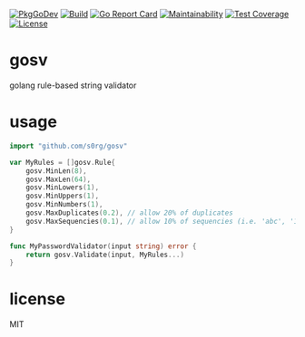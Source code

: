 [![PkgGoDev](https://pkg.go.dev/badge/github.com/s0rg/gosv)](https://pkg.go.dev/github.com/s0rg/gosv)
[![Build](https://github.com/s0rg/phpunisher/workflows/ci/badge.svg)](https://github.com/s0rg/phpunisher/actions?query=workflow%3Aci)
[![Go Report Card](https://goreportcard.com/badge/github.com/s0rg/gosv)](https://goreportcard.com/report/github.com/s0rg/gosv)
[![Maintainability](https://api.codeclimate.com/v1/badges/e1c002df2b4571e01537/maintainability)](https://codeclimate.com/github/s0rg/gosv/maintainability)
[![Test Coverage](https://api.codeclimate.com/v1/badges/e1c002df2b4571e01537/test_coverage)](https://codeclimate.com/github/s0rg/gosv/test_coverage)
[![License](https://img.shields.io/badge/license-MIT%20License-blue.svg)](https://github.com/s0rg/gosv/blob/main/LICENSE)

# gosv

golang rule-based string validator

# usage
```go
import "github.com/s0rg/gosv"

var MyRules = []gosv.Rule{
    gosv.MinLen(8),
    gosv.MaxLen(64),
    gosv.MinLowers(1),
    gosv.MinUppers(1),
    gosv.MinNumbers(1),
    gosv.MaxDuplicates(0.2), // allow 20% of duplicates
    gosv.MaxSequencies(0.1), // allow 10% of sequencies (i.e. 'abc', '123')
}

func MyPasswordValidator(input string) error {
    return gosv.Validate(input, MyRules...)
}
```

# license

MIT
